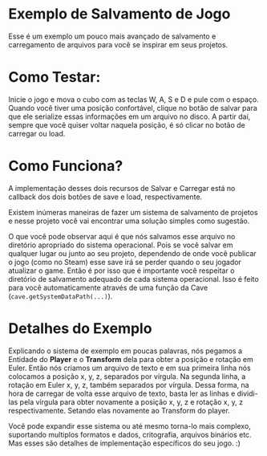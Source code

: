 # Exemplo de Salvamento de Jogo
Esse é um exemplo um pouco mais avançado de salvamento e carregamento de arquivos para você se inspirar em seus projetos. 

# Como Testar:
Inicie o jogo e mova o cubo com as teclas W, A, S e D e pule com o espaço. Quando você tiver uma posição confortável, clique no botão de salvar para que ele serialize essas informações em um arquivo no disco. A partir daí, sempre que você quiser voltar naquela posição, é só clicar no botão de carregar ou load. 

# Como Funciona?
A implementação desses dois recursos de Salvar e Carregar está no callback dos dois botões de save e load, respectivamente. 

Existem inúmeras maneiras de fazer um sistema de salvamento de projetos e nesse projeto você vai encontrar uma solução simples como sugestão.

O que você pode observar aqui é que nós salvamos esse arquivo no diretório apropriado do sistema operacional. Pois se você salvar em qualquer lugar ou junto ao seu projeto, dependendo de onde você publicar o jogo (como no Steam) esse save irá se perder quando o seu jogador atualizar o game. Então é por isso que é importante você respeitar o diretório de salvamento adequado de cada sistema operacional. Isso é feito para você automaticamente através de uma função da Cave (`cave.getSystemDataPath(...)`). 

# Detalhes do Exemplo
Explicando o sistema de exemplo em poucas palavras, nós pegamos a Entidade do **Player** e o **Transform** dela para obter a posição e rotação em Euler. Então nós criamos um arquivo de texto e em sua primeira linha nós colocamos a posição x, y, z, separados por vírgula. Na segunda linha, a rotação em Euler x, y, z, também separados por vírgula. Dessa forma, na hora de carregar de volta esse arquivo de texto, basta ler as linhas e dividi-las pela vírgula para obter novamente a posição x, y, z e rotação x, y, z respectivamente. Setando elas novamente ao Transform do player.

Você pode expandir esse sistema ou até mesmo torna-lo mais complexo, suportando multiplos formatos e dados, critografia, arquivos binários etc. Mas esses são detalhes de implementação específicos do seu jogo. :)